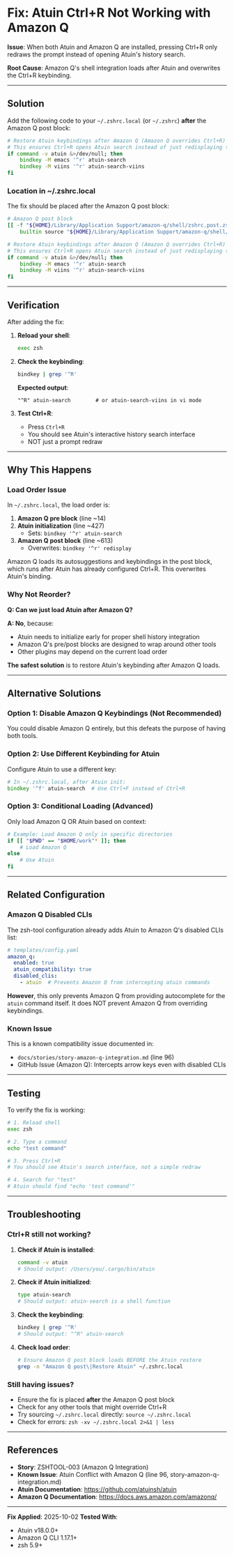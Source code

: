 # Fix: Atuin Ctrl+R Not Working with Amazon Q

**Issue**: When both Atuin and Amazon Q are installed, pressing Ctrl+R only redraws the prompt instead of opening Atuin's history search.

**Root Cause**: Amazon Q's shell integration loads after Atuin and overwrites the Ctrl+R keybinding.

---

## Solution

Add the following code to your `~/.zshrc.local` (or `~/.zshrc`) **after** the Amazon Q post block:

```zsh
# Restore Atuin keybindings after Amazon Q (Amazon Q overrides Ctrl+R)
# This ensures Ctrl+R opens Atuin search instead of just redisplaying the prompt
if command -v atuin &>/dev/null; then
    bindkey -M emacs '^r' atuin-search
    bindkey -M viins '^r' atuin-search-viins
fi
```

### Location in ~/.zshrc.local

The fix should be placed after the Amazon Q post block:

```zsh
# Amazon Q post block
[[ -f "${HOME}/Library/Application Support/amazon-q/shell/zshrc.post.zsh" ]] && \
    builtin source "${HOME}/Library/Application Support/amazon-q/shell/zshrc.post.zsh"

# Restore Atuin keybindings after Amazon Q (Amazon Q overrides Ctrl+R)
# This ensures Ctrl+R opens Atuin search instead of just redisplaying the prompt
if command -v atuin &>/dev/null; then
    bindkey -M emacs '^r' atuin-search
    bindkey -M viins '^r' atuin-search-viins
fi
```

---

## Verification

After adding the fix:

1. **Reload your shell**:
   ```bash
   exec zsh
   ```

2. **Check the keybinding**:
   ```bash
   bindkey | grep '^R'
   ```

   **Expected output**:
   ```
   "^R" atuin-search        # or atuin-search-viins in vi mode
   ```

3. **Test Ctrl+R**:
   - Press `Ctrl+R`
   - You should see Atuin's interactive history search interface
   - NOT just a prompt redraw

---

## Why This Happens

### Load Order Issue

In `~/.zshrc.local`, the load order is:

1. **Amazon Q pre block** (line ~14)
2. **Atuin initialization** (line ~427)
   - Sets: `bindkey '^r' atuin-search`
3. **Amazon Q post block** (line ~613)
   - Overwrites: `bindkey '^r' redisplay`

Amazon Q loads its autosuggestions and keybindings in the post block, which runs after Atuin has already configured Ctrl+R. This overwrites Atuin's binding.

### Why Not Reorder?

**Q: Can we just load Atuin after Amazon Q?**

**A: No**, because:
- Atuin needs to initialize early for proper shell history integration
- Amazon Q's pre/post blocks are designed to wrap around other tools
- Other plugins may depend on the current load order

**The safest solution** is to restore Atuin's keybinding after Amazon Q loads.

---

## Alternative Solutions

### Option 1: Disable Amazon Q Keybindings (Not Recommended)

You could disable Amazon Q entirely, but this defeats the purpose of having both tools.

### Option 2: Use Different Keybinding for Atuin

Configure Atuin to use a different key:

```zsh
# In ~/.zshrc.local, after Atuin init:
bindkey '^f' atuin-search  # Use Ctrl+F instead of Ctrl+R
```

### Option 3: Conditional Loading (Advanced)

Only load Amazon Q OR Atuin based on context:

```zsh
# Example: Load Amazon Q only in specific directories
if [[ "$PWD" == "$HOME/work"* ]]; then
    # Load Amazon Q
else
    # Use Atuin
fi
```

---

## Related Configuration

### Amazon Q Disabled CLIs

The zsh-tool configuration already adds Atuin to Amazon Q's disabled CLIs list:

```yaml
# templates/config.yaml
amazon_q:
  enabled: true
  atuin_compatibility: true
  disabled_clis:
    - atuin  # Prevents Amazon Q from intercepting atuin commands
```

**However**, this only prevents Amazon Q from providing autocomplete for the `atuin` command itself. It does NOT prevent Amazon Q from overriding keybindings.

### Known Issue

This is a known compatibility issue documented in:
- `docs/stories/story-amazon-q-integration.md` (line 96)
- GitHub Issue (Amazon Q): Intercepts arrow keys even with disabled CLIs

---

## Testing

To verify the fix is working:

```bash
# 1. Reload shell
exec zsh

# 2. Type a command
echo "test command"

# 3. Press Ctrl+R
# You should see Atuin's search interface, not a simple redraw

# 4. Search for "test"
# Atuin should find "echo 'test command'"
```

---

## Troubleshooting

### Ctrl+R still not working?

1. **Check if Atuin is installed**:
   ```bash
   command -v atuin
   # Should output: /Users/you/.cargo/bin/atuin
   ```

2. **Check if Atuin initialized**:
   ```bash
   type atuin-search
   # Should output: atuin-search is a shell function
   ```

3. **Check the keybinding**:
   ```bash
   bindkey | grep '^R'
   # Should output: "^R" atuin-search
   ```

4. **Check load order**:
   ```bash
   # Ensure Amazon Q post block loads BEFORE the Atuin restore
   grep -n "Amazon Q post\|Restore Atuin" ~/.zshrc.local
   ```

### Still having issues?

- Ensure the fix is placed **after** the Amazon Q post block
- Check for any other tools that might override Ctrl+R
- Try sourcing `~/.zshrc.local` directly: `source ~/.zshrc.local`
- Check for errors: `zsh -xv ~/.zshrc.local 2>&1 | less`

---

## References

- **Story**: ZSHTOOL-003 (Amazon Q Integration)
- **Known Issue**: Atuin Conflict with Amazon Q (line 96, story-amazon-q-integration.md)
- **Atuin Documentation**: https://github.com/atuinsh/atuin
- **Amazon Q Documentation**: https://docs.aws.amazon.com/amazonq/

---

**Fix Applied**: 2025-10-02
**Tested With**:
- Atuin v18.0.0+
- Amazon Q CLI 1.17.1+
- zsh 5.9+
